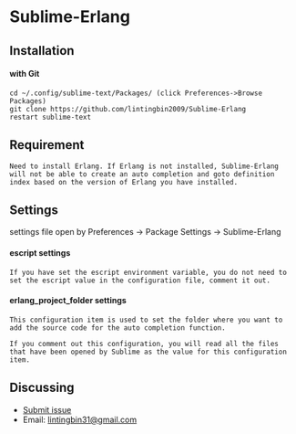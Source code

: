 # Sublime-Erlang

Installation
------------

#### with Git

    cd ~/.config/sublime-text/Packages/ (click Preferences->Browse Packages)
    git clone https://github.com/lintingbin2009/Sublime-Erlang
    restart sublime-text

Requirement
--------

    Need to install Erlang. If Erlang is not installed, Sublime-Erlang will not be able to create an auto completion and goto definition index based on the version of Erlang you have installed.

Settings
--------

settings file open by Preferences -> Package Settings -> Sublime-Erlang

#### escript settings 

    If you have set the escript environment variable, you do not need to set the escript value in the configuration file, comment it out.

#### erlang_project_folder settings

    This configuration item is used to set the folder where you want to add the source code for the auto completion function.

    If you comment out this configuration, you will read all the files that have been opened by Sublime as the value for this configuration item.

Discussing
----
- [Submit issue](https://github.com/lintingbin2009/Sublime-Erlang/issues)
- Email: lintingbin31@gmail.com